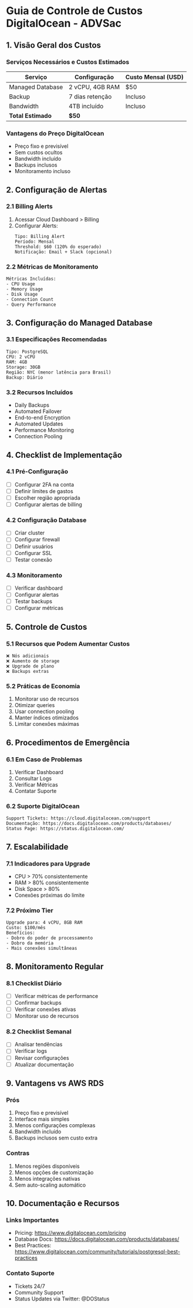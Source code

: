 # Guia de Controle de Custos DigitalOcean - ADVSac

## 1. Visão Geral dos Custos

### Serviços Necessários e Custos Estimados
| Serviço                    | Configuração                | Custo Mensal (USD) |
|---------------------------|----------------------------|-------------------|
| Managed Database          | 2 vCPU, 4GB RAM           | $50              |
| Backup                    | 7 dias retenção           | Incluso          |
| Bandwidth                 | 4TB incluído              | Incluso          |
| **Total Estimado**                                    | **$50**          |

### Vantagens do Preço DigitalOcean
- Preço fixo e previsível
- Sem custos ocultos
- Bandwidth incluído
- Backups inclusos
- Monitoramento incluso

## 2. Configuração de Alertas

### 2.1 Billing Alerts
1. Acessar Cloud Dashboard > Billing
2. Configurar Alerts:
   ```
   Tipo: Billing Alert
   Período: Mensal
   Threshold: $60 (120% do esperado)
   Notificação: Email + Slack (opcional)
   ```

### 2.2 Métricas de Monitoramento
```
Métricas Incluídas:
- CPU Usage
- Memory Usage
- Disk Usage
- Connection Count
- Query Performance
```

## 3. Configuração do Managed Database

### 3.1 Especificações Recomendadas
```
Tipo: PostgreSQL
CPU: 2 vCPU
RAM: 4GB
Storage: 30GB
Região: NYC (menor latência para Brasil)
Backup: Diário
```

### 3.2 Recursos Incluídos
- Daily Backups
- Automated Failover
- End-to-end Encryption
- Automated Updates
- Performance Monitoring
- Connection Pooling

## 4. Checklist de Implementação

### 4.1 Pré-Configuração
- [ ] Configurar 2FA na conta
- [ ] Definir limites de gastos
- [ ] Escolher região apropriada
- [ ] Configurar alertas de billing

### 4.2 Configuração Database
- [ ] Criar cluster
- [ ] Configurar firewall
- [ ] Definir usuários
- [ ] Configurar SSL
- [ ] Testar conexão

### 4.3 Monitoramento
- [ ] Verificar dashboard
- [ ] Configurar alertas
- [ ] Testar backups
- [ ] Configurar métricas

## 5. Controle de Custos

### 5.1 Recursos que Podem Aumentar Custos
```
❌ Nós adicionais
❌ Aumento de storage
❌ Upgrade de plano
❌ Backups extras
```

### 5.2 Práticas de Economia
1. Monitorar uso de recursos
2. Otimizar queries
3. Usar connection pooling
4. Manter índices otimizados
5. Limitar conexões máximas

## 6. Procedimentos de Emergência

### 6.1 Em Caso de Problemas
1. Verificar Dashboard
2. Consultar Logs
3. Verificar Métricas
4. Contatar Suporte

### 6.2 Suporte DigitalOcean
```
Support Tickets: https://cloud.digitalocean.com/support
Documentação: https://docs.digitalocean.com/products/databases/
Status Page: https://status.digitalocean.com/
```

## 7. Escalabilidade

### 7.1 Indicadores para Upgrade
- CPU > 70% consistentemente
- RAM > 80% consistentemente
- Disk Space > 80%
- Conexões próximas do limite

### 7.2 Próximo Tier
```
Upgrade para: 4 vCPU, 8GB RAM
Custo: $100/mês
Benefícios:
- Dobro do poder de processamento
- Dobro da memória
- Mais conexões simultâneas
```

## 8. Monitoramento Regular

### 8.1 Checklist Diário
- [ ] Verificar métricas de performance
- [ ] Confirmar backups
- [ ] Verificar conexões ativas
- [ ] Monitorar uso de recursos

### 8.2 Checklist Semanal
- [ ] Analisar tendências
- [ ] Verificar logs
- [ ] Revisar configurações
- [ ] Atualizar documentação

## 9. Vantagens vs AWS RDS

### Prós
1. Preço fixo e previsível
2. Interface mais simples
3. Menos configurações complexas
4. Bandwidth incluído
5. Backups inclusos sem custo extra

### Contras
1. Menos regiões disponíveis
2. Menos opções de customização
3. Menos integrações nativas
4. Sem auto-scaling automático

## 10. Documentação e Recursos

### Links Importantes
- Pricing: https://www.digitalocean.com/pricing
- Database Docs: https://docs.digitalocean.com/products/databases/
- Best Practices: https://www.digitalocean.com/community/tutorials/postgresql-best-practices

### Contato Suporte
- Tickets 24/7
- Community Support
- Status Updates via Twitter: @DOStatus
